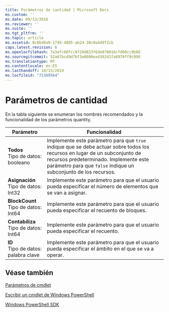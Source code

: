 ```yaml
---
title: Parámetros de cantidad | Microsoft Docs
ms.custom: ''
ms.date: 09/13/2016
ms.reviewer: ''
ms.suite: ''
ms.tgt_pltfrm: ''
ms.topic: article
ms.assetid: 8c0bd8a9-1749-4885-ab24-38c0a4d9f2cb
caps.latest.revision: 6
ms.openlocfilehash: 7a3efc60fcc8729d833f6de070016cfd08cc9b88
ms.sourcegitcommit: 52a67bcd9d7bf3e8600ea4302d1fa8970ff9c998
ms.translationtype: MT
ms.contentlocale: es-ES
ms.lasthandoff: 10/15/2019
ms.locfileid: "72369564"
---
```

# <a name="quantity-parameters"></a>Parámetros de cantidad

En la tabla siguiente se enumeran los nombres recomendados y la funcionalidad de los parámetros quantity.

|Parámetro|Funcionalidad|
|---|---|
|**Todos**<br>Tipo de datos: booleano|Implemente este parámetro para que `true` indique que se debe actuar sobre todos los recursos en lugar de un subconjunto de recursos predeterminado. Implemente este parámetro para que `false` indique un subconjunto de los recursos.|
|**Asignación**<br>Tipo de datos: Int32|Implemente este parámetro para que el usuario pueda especificar el número de elementos que se van a asignar.|
|**BlockCount**<br>Tipo de datos: Int64|Implemente este parámetro para que el usuario pueda especificar el recuento de bloques.|
|**Contabiliza**<br>Tipo de datos: Int64|Implemente este parámetro para que el usuario pueda especificar el recuento.|
|**ID**<br>Tipo de datos: palabra clave|Implemente este parámetro para que el usuario pueda especificar el ámbito en el que se va a operar.|

## <a name="see-also"></a>Véase también

[Parámetros de cmdlet](./cmdlet-parameters.md)

[Escribir un cmdlet de Windows PowerShell](./writing-a-windows-powershell-cmdlet.md)

[Windows PowerShell SDK](../windows-powershell-reference.md)
